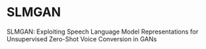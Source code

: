 # SLMGAN
SLMGAN: Exploiting Speech Language Model Representations for Unsupervised Zero-Shot Voice Conversion in GANs
